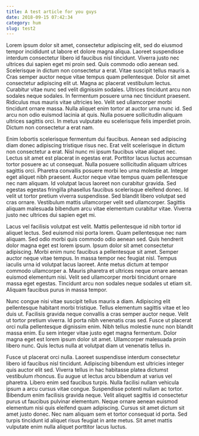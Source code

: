 ```yaml
---
title: A test article for you guys
date: 2018-09-15 07:42:34
category: hum
slug: test2
---
```


Lorem ipsum dolor sit amet, consectetur adipiscing elit, sed do eiusmod tempor incididunt ut labore et dolore magna aliqua. Laoreet suspendisse interdum consectetur libero id faucibus nisl tincidunt. Viverra justo nec ultrices dui sapien eget mi proin sed. Quis commodo odio aenean sed. Scelerisque in dictum non consectetur a erat. Vitae suscipit tellus mauris a. Cras semper auctor neque vitae tempus quam pellentesque. Dolor sit amet consectetur adipiscing elit ut. Magna ac placerat vestibulum lectus. Curabitur vitae nunc sed velit dignissim sodales. Ultrices tincidunt arcu non sodales neque sodales. In fermentum posuere urna nec tincidunt praesent. Ridiculus mus mauris vitae ultricies leo. Velit sed ullamcorper morbi tincidunt ornare massa. Nulla aliquet enim tortor at auctor urna nunc id. Sed arcu non odio euismod lacinia at quis. Nulla posuere sollicitudin aliquam ultrices sagittis orci. In metus vulputate eu scelerisque felis imperdiet proin. Dictum non consectetur a erat nam.

Enim lobortis scelerisque fermentum dui faucibus. Aenean sed adipiscing diam donec adipiscing tristique risus nec. Erat velit scelerisque in dictum non consectetur a erat. Nisl nunc mi ipsum faucibus vitae aliquet nec. Lectus sit amet est placerat in egestas erat. Porttitor lacus luctus accumsan tortor posuere ac ut consequat. Nulla posuere sollicitudin aliquam ultrices sagittis orci. Pharetra convallis posuere morbi leo urna molestie at. Integer eget aliquet nibh praesent. Auctor neque vitae tempus quam pellentesque nec nam aliquam. Id volutpat lacus laoreet non curabitur gravida. Sed egestas egestas fringilla phasellus faucibus scelerisque eleifend donec. Id velit ut tortor pretium viverra suspendisse. Sed blandit libero volutpat sed cras ornare. Vestibulum mattis ullamcorper velit sed ullamcorper. Sagittis aliquam malesuada bibendum arcu vitae elementum curabitur vitae. Viverra justo nec ultrices dui sapien eget mi.

Lacus vel facilisis volutpat est velit. Mattis pellentesque id nibh tortor id aliquet lectus. Sed euismod nisi porta lorem. Quam pellentesque nec nam aliquam. Sed odio morbi quis commodo odio aenean sed. Quis hendrerit dolor magna eget est lorem ipsum. Ipsum dolor sit amet consectetur adipiscing. Morbi enim nunc faucibus a pellentesque sit amet. Semper auctor neque vitae tempus. In massa tempor nec feugiat nisl. Tempus iaculis urna id volutpat lacus laoreet. Ante metus dictum at tempor commodo ullamcorper a. Mauris pharetra et ultrices neque ornare aenean euismod elementum nisi. Velit sed ullamcorper morbi tincidunt ornare massa eget egestas. Tincidunt arcu non sodales neque sodales ut etiam sit. Aliquam faucibus purus in massa tempor.

Nunc congue nisi vitae suscipit tellus mauris a diam. Adipiscing elit pellentesque habitant morbi tristique. Tellus elementum sagittis vitae et leo duis ut. Facilisis gravida neque convallis a cras semper auctor neque. Velit ut tortor pretium viverra. Id porta nibh venenatis cras sed. Fusce ut placerat orci nulla pellentesque dignissim enim. Nibh tellus molestie nunc non blandit massa enim. Eu sem integer vitae justo eget magna fermentum. Dolor magna eget est lorem ipsum dolor sit amet. Ullamcorper malesuada proin libero nunc. Quis lectus nulla at volutpat diam ut venenatis tellus in.

Fusce ut placerat orci nulla. Laoreet suspendisse interdum consectetur libero id faucibus nisl tincidunt. Adipiscing bibendum est ultricies integer quis auctor elit sed. Viverra tellus in hac habitasse platea dictumst vestibulum rhoncus. Eu augue ut lectus arcu bibendum at varius vel pharetra. Libero enim sed faucibus turpis. Nulla facilisi nullam vehicula ipsum a arcu cursus vitae congue. Suspendisse potenti nullam ac tortor. Bibendum enim facilisis gravida neque. Velit aliquet sagittis id consectetur purus ut faucibus pulvinar elementum. Neque ornare aenean euismod elementum nisi quis eleifend quam adipiscing. Cursus sit amet dictum sit amet justo donec. Nec nam aliquam sem et tortor consequat id porta. Sed turpis tincidunt id aliquet risus feugiat in ante metus. Sit amet mattis vulputate enim nulla aliquet porttitor lacus luctus.
